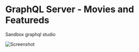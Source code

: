 # GraphQL Server - Movies and Featureds
Sandbox graphql studio

![Screenshot](https://i.ibb.co/tLvTJ4C/image.png)